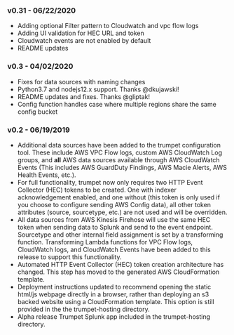 ### v0.31 - 06/22/2020

* Adding optional Filter pattern to Cloudwatch and vpc flow logs 
* Adding UI validation for HEC URL and token
* Cloudwatch events are not enabled by default
* README updates

### v0.3 - 04/02/2020

* Fixes for data sources with naming changes
* Python3.7 and nodejs12.x support. Thanks @dkujawski!
* README updates and fixes. Thanks @gliptak!
* Config function handles case where multiple regions share the same config bucket

### v0.2 - 06/19/2019

* Additional data sources have been added to the trumpet configuration tool. These include AWS VPC Flow logs, custom AWS CloudWatch Log groups, and **all** AWS data sources available through AWS CloudWatch Events (This includes AWS GuardDuty Findings, AWS Macie Alerts, AWS Health Events, etc.).
* For full functionality, trumpet now only requires two HTTP Event Collector (HEC) tokens to be created. One with indexer acknowledgement enabled, and one without (this token is only used if you choose to configure sending AWS Config data), all other token attributes (source, sourcetype, etc.) are not used and will be overridden.
* All data sources from AWS Kinesis Firehose will use the same HEC token when sending data to Splunk and send to the event endpoint. Sourcetype and other internal field assignment is set by a transforming function. Transforming Lambda functions for VPC Flow logs, CloudWatch logs, and CloudWatch Events have been added to this release to support this functionality.
* Automated HTTP Event Collector (HEC) token creation architecture has changed. This step has moved to the generated AWS CloudFormation template.
* Deployment instructions updated to recommend opening the static html/js webpage directly in a browser, rather than deploying an s3 backed website using a CloudFormation template. This option is still provided in the the trumpet-hosting directory.
* Alpha release Trumpet Splunk app included in the trumpet-hosting directory.
